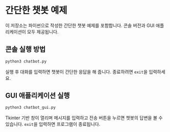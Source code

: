 # 간단한 챗봇 예제

이 저장소는 파이썬으로 작성한 간단한 챗봇 예제를 포함합니다. 콘솔 버전과 GUI 애플리케이션이 모두 제공됩니다.

## 콘솔 실행 방법

```bash
python3 chatbot.py
```

실행 후 대화를 입력하면 챗봇이 간단한 응답을 해 줍니다. 종료하려면 `exit`을 입력하세요.

## GUI 애플리케이션 실행

```bash
python3 chatbot_gui.py
```

Tkinter 기반 창이 열리며 메시지를 입력하고 전송 버튼을 누르면 챗봇의 답변을 볼 수 있습니다. `exit`을 입력하면 프로그램이 종료됩니다.
